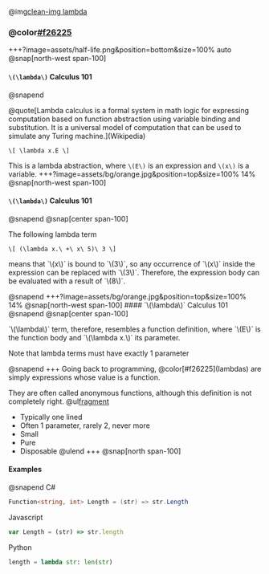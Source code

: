@img[clean-img lambda](assets/lambda-logo-2.png)
### @color[#f26225](Lambdas)
+++?image=assets/half-life.png&position=bottom&size=100% auto
@snap[north-west span-100]
#### `\(\lambda\)` Calculus 101
@snapend
<div class="small">
@quote[Lambda calculus is a formal system in math logic for expressing computation based on function abstraction using variable binding and substitution. It is a universal model of computation that can be used to simulate any Turing machine.](Wikipedia)
</div>

`\[
  \lambda x.E
\]`

This is a lambda abstraction, where `\(E\)` is an expression and `\(x\)` is a variable.
+++?image=assets/bg/orange.jpg&position=top&size=100% 14%
@snap[north-west span-100]
#### `\(\lambda\)` Calculus 101
@snapend
@snap[center span-100]
<p>The following lambda term</p>

`\[
  (\lambda x.\ +\ x\ 5)\ 3
\]`

<p>means that `\(x\)` is bound to `\(3\)`, so any occurrence of `\(x\)` inside the expression can be replaced with `\(3\)`. Therefore, the expression body can be evaluated with a result of `\(8\)`.</p>
@snapend
+++?image=assets/bg/orange.jpg&position=top&size=100% 14%
@snap[north-west span-100]
#### `\(\lambda\)` Calculus 101
@snapend
@snap[center span-100]
<p>`\(\lambda\)` term, therefore, resembles a function definition, where `\(E\)` is the function body and `\(\lambda x.\)` its parameter.</p>
<p class="fragment">Note that lambda terms must have exactly 1 parameter</p>
@snapend
+++
Going back to programming, @color[#f26225](lambdas) are simply expressions whose value is a function.

They are often called anonymous functions, although this definition is not completely right.
@ul[fragment](false)
- Typically one lined
- Often 1 parameter, rarely 2, never more
- Small
- Pure
- Disposable
@ulend
+++
@snap[north span-100]
#### Examples
@snapend
C#
```C#
Function<string, int> Length = (str) => str.Length
```

Javascript
```javascript
var Length = (str) => str.length
```

Python
```python
length = lambda str: len(str)
```
